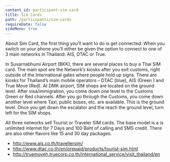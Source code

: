 ```yaml
---
content_id: participant-sim-card
title: Sim Cards
path: /participants/sim-cards
requireDate: false
sideMenu: true
---
```


About Sim Card, the first thing you’ll want to do is get connected. When you switch on your phone you’ll either be given the option to connect to one of 3 main networks in Thailand: AIS, DTAC or True. 

In Suvarnabhumi Airport (BKK), there are several places to buy a Thai SIM card. The main spot are the Network’s kiosks after you exit customs, right outside of the International gates where people hold up signs. There are kiosks for Thailand’s main mobile operators – DTAC (blue), AIS (Green ) and True Move (Red). At DMK airport, SIM shops are located on the ground level. After visa/immigration, you come down one level to the Customs Green or Red channels. After you go through the Customs, you come down another level where Taxi, public buses, etc. are available. This is the ground level. Once you get down the escalator and the reach the ground level, turn left for the SIM shops.

All three networks sell Tourist or Traveler SIM cards. The base model is a is unlimited internet for 7 Days and 100 Baht of calling and SMS credit. There are also other flavors like 15 and 30 day packages.

- http://www.ais.co.th/travellersim/
- http://www.dtac.co.th/en/prepaid/products/tourist-sim.html
- http://truemoveh.truecorp.co.th/international_service/visit_thailand/en
